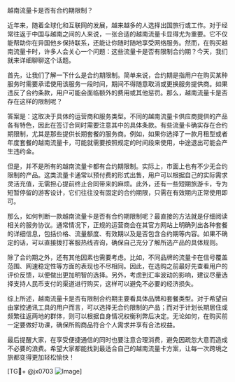 越南流量卡是否有合约期限制？

近年来，随着全球化和互联网的发展，越来越多的人选择出国旅行或工作。对于经常往返于中国与越南之间的人来说，一张合适的越南流量卡显得尤为重要。它不仅能帮助你在异国他乡保持联系，还能让你随时随地享受网络服务。然而，在购买越南流量卡时，许多人会关心一个问题：这些流量卡是否有限制合约期？今天，我们就来详细聊聊这个话题。

首先，让我们了解一下什么是合约期限制。简单来说，合约期是指用户在购买某种服务时需要承诺使用该服务一段时间，期间不得随意取消或更换服务提供商。如果违反了合约条款，用户可能会面临额外的费用或其他惩罚。那么，越南流量卡是否存在这样的限制呢？

答案是：这取决于具体的运营商和服务类型。不同的越南流量卡供应商提供的产品各有特色，因此在签订合同时需要注意其中的具体条款。有些流量卡确实存在合约期限制，尤其是那些提供长期套餐的服务商。例如，如果你选择了一款月租型或者年度套餐的越南流量卡，可能就需要按照规定的时间段来使用，中途退出可能会产生违约金。

但是，并不是所有的越南流量卡都有合约期限制。实际上，市面上也有不少无合约限制的产品。这类流量卡通常以预付费的形式出售，用户可以根据自己的实际需求灵活充值，无需担心提前终止合同带来的麻烦。此外，还有一些短期旅游卡，专为短暂停留的游客设计，它们往往没有固定的合约期限，只需在有效期内正常使用即可。

那么，如何判断一款越南流量卡是否有合约期限制呢？最直接的方法就是仔细阅读相关的服务协议。通常情况下，正规的运营商会在其官方网站上明确列出各种套餐的详细信息，包括价格、流量额度、有效期以及是否包含合约期等内容。如果不确定的话，可以直接拨打客服热线咨询，确保自己充分了解所选产品的具体规则。

除了合约期之外，还有其他因素也需要考虑。比如，不同品牌的流量卡在信号覆盖范围、网速稳定性等方面的表现也不尽相同。因此，在选购之前最好先查看用户的评价反馈，以便做出更加明智的选择。另外，考虑到汇率波动的影响，建议尽量选择支持人民币支付的渠道进行购买，这样可以避免不必要的经济损失。

综上所述，越南流量卡是否有限制合约期主要看具体品牌和套餐类型。对于希望自由掌控通讯工具的用户而言，可以选择无合约限制的产品；而对于计划长期居住或频繁往返两地的群体，则可以根据自身情况权衡利弊后决定。无论如何，在购买前一定要做好功课，确保所购商品符合个人需求并享有合法权益。

最后提醒大家，在享受便捷通信的同时也要注意合理消费，避免因疏忽大意而造成不必要的浪费。希望大家都能找到最适合自己的越南流量卡方案，让每一次跨境之旅都变得更加轻松愉快！

[TG💪+ @jx0703 ![Image](https://github.com/user-attachments/assets/dbca1d08-cadb-493c-b0ec-ad6f7a83f270)]